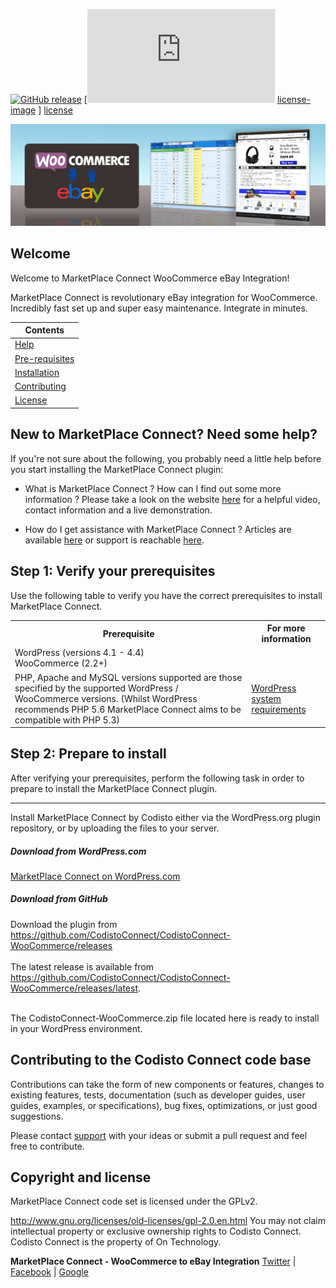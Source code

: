 [![GitHub release](https://img.shields.io/github/release/CodistoConnect/CodistoConnect-WooCommerce.svg?style=plastic)](https://github.com/CodistoConnect/CodistoConnect-WooCommerce/releases)
[![License] [license-image] ] [license]

![MarketPlace Connect eBay better logo](https://raw.githubusercontent.com/CodistoConnect/CodistoConnect-WooCommerce/screenshots/MarketPlaceConnect.png)

<h2>Welcome</h2>
<p>
Welcome to MarketPlace Connect WooCommerce eBay Integration!
</p>

<p>
MarketPlace Connect is revolutionary eBay integration for WooCommerce. Incredibly fast set up and super easy maintenance. Integrate in minutes.
</p>


|Contents      |
|------------- |
|<a href="https://github.com/CodistoConnect/CodistoConnect-WooCommerce/tree/master#new-to-codisto-connect-need-some-help">Help</a>  |
|<a href="https://github.com/CodistoConnect/CodistoConnect-WooCommerce/tree/master#step-1-verify-your-prerequisites">Pre-requisites</a>  |
|<a href="https://github.com/CodistoConnect/CodistoConnect-WooCommerce/tree/master#step-2-prepare-to-install">Installation</a>  |
|<a href="https://github.com/CodistoConnect/CodistoConnect-WooCommerce/tree/master#contributing-to-the-codisto-connect-code-base">Contributing</a>  |
|<a href="https://github.com/CodistoConnect/CodistoConnect-WooCommerce/tree/master#copyright-and-license">License</a>  |


<h2>New to MarketPlace Connect? Need some help?</h2>
If you're not sure about the following, you probably need a little help before you start installing the MarketPlace Connect plugin:

* What is MarketPlace Connect ? How can I find out some more information ? Please take a look on the website <a href="https://codisto.com/">here</a> for a helpful video, contact information and a live demonstration.

* How do I get assistance with MarketPlace Connect ? Articles are available <a href="https://codisto.com/help.html">here</a> or support is reachable <a href="https://codisto.com/contact-us.html">here</a>.

<h2>Step 1: Verify your prerequisites</h2>

Use the following table to verify you have the correct prerequisites to install MarketPlace Connect.

<table>
	<tbody>
		<tr>
			<th>Prerequisite</th>
			<th>For more information</th>
		</tr>
		<tr>
			<td>WordPress (versions 4.1 - 4.4) <br>
			WooCommerce (2.2+) </td>
			<td></td>
		</tr>
		<tr>
			<td>PHP, Apache and MySQL versions supported are those specified by the supported WordPress / WooCommerce versions. (Whilst WordPress recommends PHP 5.6 MarketPlace Connect aims to be compatible with PHP 5.3)</td>
			<td><a href="https://wordpress.org/about/requirements/">WordPress system requirements</a></td>
		</tr>
	</tbody>
</table>

<h2>Step 2: Prepare to install</h2>

After verifying your prerequisites, perform the following task in order to prepare to install the MarketPlace Connect plugin.

<hr>
Install MarketPlace Connect by Codisto either via the WordPress.org plugin repository, or by uploading the files to your server.

<h5>Download from WordPress.com</h5>
<a href="https://wordpress.org/plugins/">MarketPlace Connect on WordPress.com</a>


<h5>Download from GitHub</h5>

Download the plugin from https://github.com/CodistoConnect/CodistoConnect-WooCommerce/releases <br> <br>
The latest release is available from https://github.com/CodistoConnect/CodistoConnect-WooCommerce/releases/latest. <br><br>

The CodistoConnect-WooCommerce.zip file located here is ready to install in your WordPress environment.


<h2>Contributing to the Codisto Connect code base</h2>
Contributions can take the form of new components or features, changes to existing features, tests, documentation (such as developer guides, user guides, examples, or specifications), bug fixes, optimizations, or just good suggestions.

Please contact <a href="https://codisto.com/contact-us.html">support</a> with your ideas or submit a pull request and feel free to contribute.

<h2>Copyright and license</h2>
MarketPlace Connect code set is licensed under the GPLv2.<br>

<a href="[license]">http://www.gnu.org/licenses/old-licenses/gpl-2.0.en.html</a> You may not claim intellectual property or exclusive ownership rights to Codisto Connect. Codisto Connect is the property of On Technology.

**MarketPlace Connect - WooCommerce to eBay Integration**
[Twitter](https://twitter.com/Codisto/) | [Facebook](https://www.facebook.com/Codisto) | [Google](https://plus.google.com/+CodistoConnect/)

[feature]: FeatureBranch
[feature-image]: https://img.shields.io/badge/-Feature-yellow.svg

[stable]: Stable
[stable-image]: https://img.shields.io/badge/-Stable-brightgreen.svg

[beta]: Beta
[beta-image]: https://img.shields.io/badge/-Beta-orange.svg

[license-image]: https://img.shields.io/badge/license-GPL--v2-blue.svg
[license]: http://www.gnu.org/licenses/old-licenses/gpl-2.0.en.html
